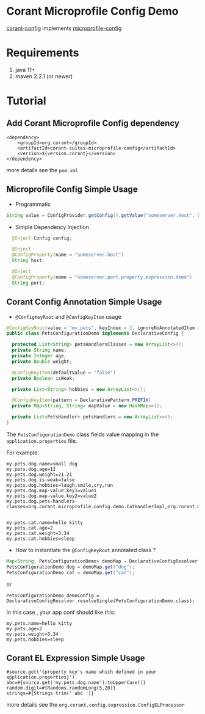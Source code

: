 # Corant Microprofile Config Demo
[corant-config](https://github.com/finesoft/corant/tree/master/corant-config) implements [microprofile-config](https://github.com/eclipse/microprofile-config)

# Requirements
1. java 11+
2. maven 2.2.1 (or newer)
# Tutorial
## Add Corant Microprofile Config dependency
```
<dependency>
    <groupId>org.corant</groupId>
    <artifactId>corant-suites-microprofile-config</artifactId>
    <version>${version.corant}</version>
</dependency>
```
more details see the `pom.xml`
## Microprofile Config Simple Usage
* Programmatic
```java
String value = ConfigProvider.getConfig().getValue("someserver.host", String.class);
```
* Simple Dependency Injection
```java
  @Inject Config config;

  @Inject
  @ConfigProperty(name = "someserver.host")
  String host;

  @Inject
  @ConfigProperty(name = "someserver.port.property.expression.demo")
  String port;
```
## Corant Config Annotation Simple Usage
* `@ConfigKeyRoot` and `@ConfigKeyItem` usage
```java
@ConfigKeyRoot(value = "my.pets", keyIndex = 2, ignoreNoAnnotatedItem = false)
public class PetsConfigurationDemo implements DeclarativeConfig {

  protected List<String> petsHandlersClasses = new ArrayList<>();
  private String name;
  private Integer age;
  private Double weight;

  @ConfigKeyItem(defaultValue = "false")
  private Boolean isWeak;

  private List<String> hobbies = new ArrayList<>();

  @ConfigKeyItem(pattern = DeclarativePattern.PREFIX)
  private Map<String, String> mapValue = new HashMap<>();

  private List<PetsHandler> petsHandlers = new ArrayList<>();
}
```
The `PetsConfigurationDemo` class fields value mapping in the `application.properties` file.

For example:
```
my.pets.dog.name=small dog
my.pets.dog.age=12
my.pets.dog.weight=21.21
my.pets.dog.is-weak=false
my.pets.dog.hobbies=laugh,smile,cry,run
my.pets.dog.map-value.key1=value1
my.pets.dog.map-value.key2=value2
my.pets.dog.pets-handlers-classes=org.corant.microprofile.config.demo.CatHandlerImpl,org.corant.microprofile.config.demo.DogHandlerImpl


my.pets.cat.name=hello kitty
my.pets.cat.age=2
my.pets.cat.weight=3.34
my.pets.cat.hobbies=sleep
```
* How to instantiate the `@ConfigKeyRoot` annotated class ?

```java
Map<String, PetsConfigurationDemo> demoMap = DeclarativeConfigResolver.resolveMulti(PetsConfigurationDemo.class);
PetsConfigurationDemo dog = demoMap.get("dog");
PetsConfigurationDemo cat = demoMap.get("cat");
```

or 

```
PetsConfigurationDemo demoConfig = DeclarativeConfigResolver.resolveSingle(PetsConfigurationDemo.class);
```
In this case , your app conf should like this:
```
my.pets.name=hello kitty
my.pets.age=2
my.pets.weight=3.34
my.pets.hobbies=sleep
```

## Corant EL Expression Simple Usage
```
#source.get('{property key's name which defined in your application.properties}')
abc=#{source.get('my.pets.dog.name').toUpperCase()}
random.digit=#{Randoms.randomLong(5,20)}
strings=#{Strings.trim(' abc ')}
```
more details see the `org.corant.config.expression.ConfigELProcessor`









